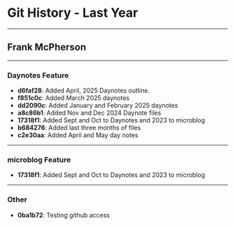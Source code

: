 # Git History - Last Year

---

## Frank McPherson

---

### Daynotes Feature

*   **d6faf28**: Added April, 2025 Daynotes outline.
*   **f851c0c**: Added March 2025 daynotes
*   **dd2090c**: Added January and February 2025 daynotes
*   **a8c86b1**: Added Nov and Dec 2024 Daynote files
*   **17318f1**: Added Sept and Oct to Daynotes and 2023 to microblog
*   **b684276**: Added last three months of files
*   **c2e30aa**: Added April and May day notes

---

### microblog Feature

*   **17318f1**: Added Sept and Oct to Daynotes and 2023 to microblog

---

### Other

*   **0ba1b72**: Testing github access
